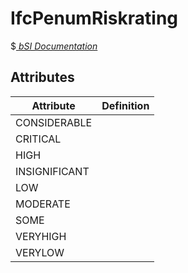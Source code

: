 IfcPenumRiskrating
==================
$[ _bSI
Documentation_](https://standards.buildingsmart.org/IFC/DEV/IFC4_2/FINAL/HTML/schema//pset/penum_riskrating.htm)


Attributes
----------
| Attribute     | Definition   |
|---------------|--------------|
| CONSIDERABLE  |              |
| CRITICAL      |              |
| HIGH          |              |
| INSIGNIFICANT |              |
| LOW           |              |
| MODERATE      |              |
| SOME          |              |
| VERYHIGH      |              |
| VERYLOW       |              |
